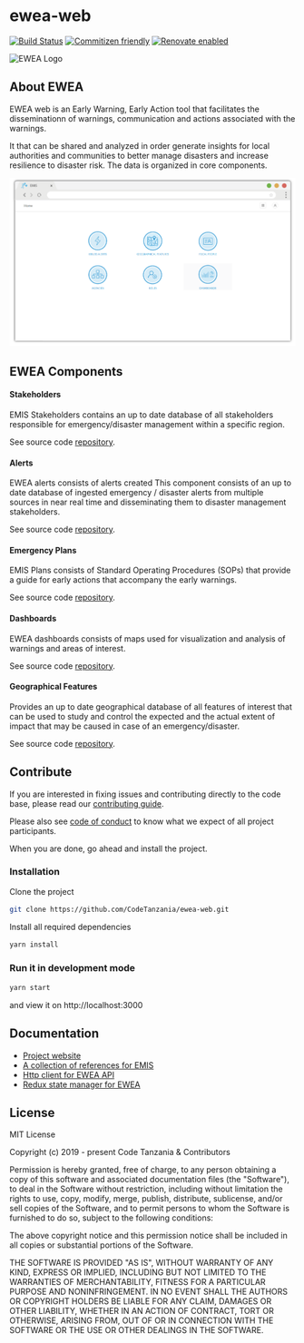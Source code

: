 # ewea-web

[![Build Status](https://travis-ci.org/CodeTanzania/emis-web.svg?branch=develop)](https://travis-ci.org/CodeTanzania/emis-web)
[![Commitizen friendly](https://img.shields.io/badge/commitizen-friendly-brightgreen.svg)](http://commitizen.github.io/cz-cli/)
[![Renovate enabled](https://img.shields.io/badge/renovate-enabled-brightgreen.svg)](https://renovatebot.com/)

<img src="docs/images/logo.svg" 
alt="EWEA Logo" width="100" height="auto" />

## About EWEA

EWEA web is an Early Warning, Early Action tool that facilitates the disseminationn of warnings, communication and actions associated with the warnings.

It that can be shared and analyzed in order generate insights for local authorities and communities to better manage disasters and increase resilience to disaster risk. The data is organized in core components.

![EWEA Homepage](docs/images/home.png 'EWEA Homepage')

## EWEA Components

#### Stakeholders

EMIS Stakeholders contains an up to date database of all stakeholders responsible for emergency/disaster management within a specific region.

See source code [repository](https://github.com/CodeTanzania/emis-stakeholder).


#### Alerts

EWEA alerts consists of alerts created This component consists of an up to date database of ingested emergency / disaster alerts from multiple sources in near real time and disseminating them to disaster management stakeholders.

See source code [repository](https://github.com/CodeTanzania/emis-alert).

#### Emergency Plans

EMIS Plans consists of Standard Operating Procedures (SOPs) that provide a guide for early actions that accompany the early warnings.

See source code [repository](https://github.com/CodeTanzania/emis-plan).

#### Dashboards

EWEA dashboards consists of maps used for visualization and analysis of warnings and areas of interest.

See source code [repository]().

#### Geographical Features

Provides an up to date geographical database of all features of interest that can be used to study and control the expected and the actual extent of impact that may be caused in case of an emergency/disaster.

See source code [repository](https://github.com/CodeTanzania/emis-feature).

## Contribute

If you are interested in fixing issues and contributing directly to the code base, please read our [contributing guide](https://github.com/CodeTanzania/ewea-web/blob/develop/CONTRIBUTING.md).

Please also see [code of conduct](https://github.com/CodeTanzania/ewea-web/blob/develop/CONTRIBUTING.md) to know what we expect of all project participants.

When you are done, go ahead and install the project.

### Installation

Clone the project

```sh
git clone https://github.com/CodeTanzania/ewea-web.git
```

Install all required dependencies

```sh
yarn install
```

### Run it in development mode

```sh
yarn start
```

and view it on http://localhost:3000

## Documentation

- [Project website]()
- [A collection of references for EMIS]()
- [Http client for EWEA API](https://github.com/CodeTanzania/emis-api-client)
- [Redux state manager for EWEA](https://github.com/CodeTanzania/emis-api-states)


## License

MIT License

Copyright (c) 2019 - present Code Tanzania & Contributors

Permission is hereby granted, free of charge, to any person obtaining a copy of this software and associated documentation files (the "Software"), to deal in the Software without restriction, including without limitation the rights to use, copy, modify, merge, publish, distribute, sublicense, and/or sell copies of the Software, and to permit persons to whom the Software is furnished to do so, subject to the following conditions:

The above copyright notice and this permission notice shall be included in all copies or substantial portions of the Software.

THE SOFTWARE IS PROVIDED "AS IS", WITHOUT WARRANTY OF ANY KIND, EXPRESS OR IMPLIED, INCLUDING BUT NOT LIMITED TO THE WARRANTIES OF MERCHANTABILITY, FITNESS FOR A PARTICULAR PURPOSE AND NONINFRINGEMENT. IN NO EVENT SHALL THE AUTHORS OR COPYRIGHT HOLDERS BE LIABLE FOR ANY CLAIM, DAMAGES OR OTHER LIABILITY, WHETHER IN AN ACTION OF CONTRACT, TORT OR OTHERWISE, ARISING FROM, OUT OF OR IN CONNECTION WITH THE SOFTWARE OR THE USE OR OTHER DEALINGS IN THE SOFTWARE.
